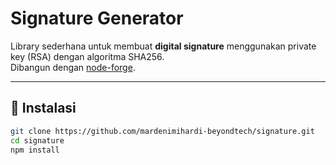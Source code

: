 # Signature Generator

Library sederhana untuk membuat **digital signature** menggunakan private key (RSA) dengan algoritma SHA256.  
Dibangun dengan [node-forge](https://www.npmjs.com/package/node-forge).

---

## 🚀 Instalasi

```bash
git clone https://github.com/mardenimihardi-beyondtech/signature.git
cd signature
npm install
